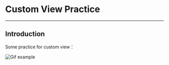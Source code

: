 # Custom View Practice
-----------------------------------------------------------------------

## Introduction

Some practice for custom view：

![Gif example](https://github.com/fredliao123/CustomViewPractice/gif/1.gif)

